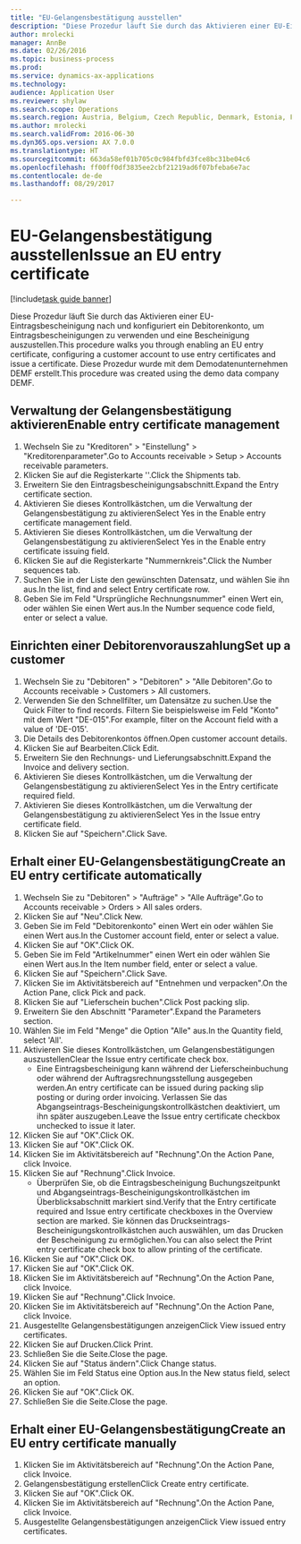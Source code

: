 ```yaml
--- 
title: "EU-Gelangensbestätigung ausstellen"
description: "Diese Prozedur läuft Sie durch das Aktivieren einer EU-Eintragsbescheinigung nach und konfiguriert ein Debitorenkonto, um Eintragsbescheinigungen zu verwenden und eine Bescheinigung auszustellen."
author: mrolecki
manager: AnnBe
ms.date: 02/26/2016
ms.topic: business-process
ms.prod: 
ms.service: dynamics-ax-applications
ms.technology: 
audience: Application User
ms.reviewer: shylaw
ms.search.scope: Operations
ms.search.region: Austria, Belgium, Czech Republic, Denmark, Estonia, Finland, France, Germany, Hungary, Ireland, Italy, Latvia, Lithuania, Netherlands, Poland, Spain, Sweden, United Kingdom
ms.author: mrolecki
ms.search.validFrom: 2016-06-30
ms.dyn365.ops.version: AX 7.0.0
ms.translationtype: HT
ms.sourcegitcommit: 663da58ef01b705c0c984fbfd3fce8bc31be04c6
ms.openlocfilehash: ff00ff0df3835ee2cbf21219ad6f07bfeba6e7ac
ms.contentlocale: de-de
ms.lasthandoff: 08/29/2017

---
```

# <a name="issue-an-eu-entry-certificate"></a><span data-ttu-id="8a1fe-103">EU-Gelangensbestätigung ausstellen</span><span class="sxs-lookup"><span data-stu-id="8a1fe-103">Issue an EU entry certificate</span></span>

[!include[task guide banner](../../includes/task-guide-banner.md)]

<span data-ttu-id="8a1fe-104">Diese Prozedur läuft Sie durch das Aktivieren einer EU-Eintragsbescheinigung nach und konfiguriert ein Debitorenkonto, um Eintragsbescheinigungen zu verwenden und eine Bescheinigung auszustellen.</span><span class="sxs-lookup"><span data-stu-id="8a1fe-104">This procedure walks you through enabling an EU entry certificate, configuring a customer account to use entry certificates and issue a certificate.</span></span> <span data-ttu-id="8a1fe-105">Diese Prozedur wurde mit dem Demodatenunternehmen DEMF erstellt.</span><span class="sxs-lookup"><span data-stu-id="8a1fe-105">This procedure was created using the demo data company DEMF.</span></span>


## <a name="enable-entry-certificate-management"></a><span data-ttu-id="8a1fe-106">Verwaltung der Gelangensbestätigung aktivieren</span><span class="sxs-lookup"><span data-stu-id="8a1fe-106">Enable entry certificate management</span></span>
1. <span data-ttu-id="8a1fe-107">Wechseln Sie zu "Kreditoren" > "Einstellung" > "Kreditorenparameter".</span><span class="sxs-lookup"><span data-stu-id="8a1fe-107">Go to Accounts receivable > Setup > Accounts receivable parameters.</span></span>
2. <span data-ttu-id="8a1fe-108">Klicken Sie auf die Registerkarte ''.</span><span class="sxs-lookup"><span data-stu-id="8a1fe-108">Click the Shipments tab.</span></span>
3. <span data-ttu-id="8a1fe-109">Erweitern Sie den Eintragsbescheinigungsabschnitt.</span><span class="sxs-lookup"><span data-stu-id="8a1fe-109">Expand the Entry certificate section.</span></span>
4. <span data-ttu-id="8a1fe-110">Aktivieren Sie dieses Kontrollkästchen, um die Verwaltung der Gelangensbestätigung zu aktivieren</span><span class="sxs-lookup"><span data-stu-id="8a1fe-110">Select Yes in the Enable entry certificate management field.</span></span>
5. <span data-ttu-id="8a1fe-111">Aktivieren Sie dieses Kontrollkästchen, um die Verwaltung der Gelangensbestätigung zu aktivieren</span><span class="sxs-lookup"><span data-stu-id="8a1fe-111">Select Yes in the Enable entry certificate issuing field.</span></span>
6. <span data-ttu-id="8a1fe-112">Klicken Sie auf die Registerkarte "Nummernkreis".</span><span class="sxs-lookup"><span data-stu-id="8a1fe-112">Click the Number sequences tab.</span></span>
7. <span data-ttu-id="8a1fe-113">Suchen Sie in der Liste den gewünschten Datensatz, und wählen Sie ihn aus.</span><span class="sxs-lookup"><span data-stu-id="8a1fe-113">In the list, find and select Entry certificate row.</span></span>
8. <span data-ttu-id="8a1fe-114">Geben Sie im Feld "Ursprüngliche Rechnungsnummer" einen Wert ein, oder wählen Sie einen Wert aus.</span><span class="sxs-lookup"><span data-stu-id="8a1fe-114">In the Number sequence code field, enter or select a value.</span></span>

## <a name="set-up-a-customer"></a><span data-ttu-id="8a1fe-115">Einrichten einer Debitorenvorauszahlung</span><span class="sxs-lookup"><span data-stu-id="8a1fe-115">Set up a customer</span></span>
1. <span data-ttu-id="8a1fe-116">Wechseln Sie zu "Debitoren" > "Debitoren" > "Alle Debitoren".</span><span class="sxs-lookup"><span data-stu-id="8a1fe-116">Go to Accounts receivable > Customers > All customers.</span></span>
2. <span data-ttu-id="8a1fe-117">Verwenden Sie den Schnellfilter, um Datensätze zu suchen.</span><span class="sxs-lookup"><span data-stu-id="8a1fe-117">Use the Quick Filter to find records.</span></span> <span data-ttu-id="8a1fe-118">Filtern Sie beispielsweise im Feld "Konto" mit dem Wert "DE-015".</span><span class="sxs-lookup"><span data-stu-id="8a1fe-118">For example, filter on the Account field with a value of 'DE-015'.</span></span>
3. <span data-ttu-id="8a1fe-119">Die Details des Debitorenkontos öffnen.</span><span class="sxs-lookup"><span data-stu-id="8a1fe-119">Open customer account details.</span></span>
4. <span data-ttu-id="8a1fe-120">Klicken Sie auf Bearbeiten.</span><span class="sxs-lookup"><span data-stu-id="8a1fe-120">Click Edit.</span></span>
5. <span data-ttu-id="8a1fe-121">Erweitern Sie den Rechnungs- und Lieferungsabschnitt.</span><span class="sxs-lookup"><span data-stu-id="8a1fe-121">Expand the Invoice and delivery section.</span></span>
6. <span data-ttu-id="8a1fe-122">Aktivieren Sie dieses Kontrollkästchen, um die Verwaltung der Gelangensbestätigung zu aktivieren</span><span class="sxs-lookup"><span data-stu-id="8a1fe-122">Select Yes in the Entry certificate required field.</span></span>
7. <span data-ttu-id="8a1fe-123">Aktivieren Sie dieses Kontrollkästchen, um die Verwaltung der Gelangensbestätigung zu aktivieren</span><span class="sxs-lookup"><span data-stu-id="8a1fe-123">Select Yes in the Issue entry certificate field.</span></span>
8. <span data-ttu-id="8a1fe-124">Klicken Sie auf "Speichern".</span><span class="sxs-lookup"><span data-stu-id="8a1fe-124">Click Save.</span></span>

## <a name="create-an-eu-entry-certificate-automatically"></a><span data-ttu-id="8a1fe-125">Erhalt einer EU-Gelangensbestätigung</span><span class="sxs-lookup"><span data-stu-id="8a1fe-125">Create an EU entry certificate automatically</span></span>
1. <span data-ttu-id="8a1fe-126">Wechseln Sie zu "Debitoren" > "Aufträge" > "Alle Aufträge".</span><span class="sxs-lookup"><span data-stu-id="8a1fe-126">Go to Accounts receivable > Orders > All sales orders.</span></span>
2. <span data-ttu-id="8a1fe-127">Klicken Sie auf "Neu".</span><span class="sxs-lookup"><span data-stu-id="8a1fe-127">Click New.</span></span>
3. <span data-ttu-id="8a1fe-128">Geben Sie im Feld "Debitorenkonto" einen Wert ein oder wählen Sie einen Wert aus.</span><span class="sxs-lookup"><span data-stu-id="8a1fe-128">In the Customer account field, enter or select a value.</span></span>
4. <span data-ttu-id="8a1fe-129">Klicken Sie auf "OK".</span><span class="sxs-lookup"><span data-stu-id="8a1fe-129">Click OK.</span></span>
5. <span data-ttu-id="8a1fe-130">Geben Sie im Feld "Artikelnummer" einen Wert ein oder wählen Sie einen Wert aus.</span><span class="sxs-lookup"><span data-stu-id="8a1fe-130">In the Item number field, enter or select a value.</span></span>
6. <span data-ttu-id="8a1fe-131">Klicken Sie auf "Speichern".</span><span class="sxs-lookup"><span data-stu-id="8a1fe-131">Click Save.</span></span>
7. <span data-ttu-id="8a1fe-132">Klicken Sie im Aktivitätsbereich auf "Entnehmen und verpacken".</span><span class="sxs-lookup"><span data-stu-id="8a1fe-132">On the Action Pane, click Pick and pack.</span></span>
8. <span data-ttu-id="8a1fe-133">Klicken Sie auf "Lieferschein buchen".</span><span class="sxs-lookup"><span data-stu-id="8a1fe-133">Click Post packing slip.</span></span>
9. <span data-ttu-id="8a1fe-134">Erweitern Sie den Abschnitt "Parameter".</span><span class="sxs-lookup"><span data-stu-id="8a1fe-134">Expand the Parameters section.</span></span>
10. <span data-ttu-id="8a1fe-135">Wählen Sie im Feld "Menge" die Option "Alle" aus.</span><span class="sxs-lookup"><span data-stu-id="8a1fe-135">In the Quantity field, select 'All'.</span></span>
11. <span data-ttu-id="8a1fe-136">Aktivieren Sie dieses Kontrollkästchen, um Gelangensbestätigungen auszustellen</span><span class="sxs-lookup"><span data-stu-id="8a1fe-136">Clear the Issue entry certificate check box.</span></span>
    * <span data-ttu-id="8a1fe-137">Eine Eintragsbescheinigung kann während der Lieferscheinbuchung oder während der Auftragsrechnungsstellung ausgegeben werden.</span><span class="sxs-lookup"><span data-stu-id="8a1fe-137">An entry certificate can be issued during packing slip posting or during order invoicing.</span></span> <span data-ttu-id="8a1fe-138">Verlassen Sie das Abgangseintrags-Bescheinigungskontrollkästchen deaktiviert, um ihn später auszugeben.</span><span class="sxs-lookup"><span data-stu-id="8a1fe-138">Leave the Issue entry certificate checkbox unchecked to issue it later.</span></span>  
12. <span data-ttu-id="8a1fe-139">Klicken Sie auf "OK".</span><span class="sxs-lookup"><span data-stu-id="8a1fe-139">Click OK.</span></span>
13. <span data-ttu-id="8a1fe-140">Klicken Sie auf "OK".</span><span class="sxs-lookup"><span data-stu-id="8a1fe-140">Click OK.</span></span>
14. <span data-ttu-id="8a1fe-141">Klicken Sie im Aktivitätsbereich auf "Rechnung".</span><span class="sxs-lookup"><span data-stu-id="8a1fe-141">On the Action Pane, click Invoice.</span></span>
15. <span data-ttu-id="8a1fe-142">Klicken Sie auf "Rechnung".</span><span class="sxs-lookup"><span data-stu-id="8a1fe-142">Click Invoice.</span></span>
    * <span data-ttu-id="8a1fe-143">Überprüfen Sie, ob die Eintragsbescheinigung Buchungszeitpunkt und Abgangseintrags-Bescheinigungskontrollkästchen im Überblicksabschnitt markiert sind.</span><span class="sxs-lookup"><span data-stu-id="8a1fe-143">Verify that the Entry certificate required and Issue entry certificate checkboxes in the Overview section are marked.</span></span>  <span data-ttu-id="8a1fe-144">Sie können das Druckseintrags-Bescheinigungskontrollkästchen auch auswählen, um das Drucken der Bescheinigung zu ermöglichen.</span><span class="sxs-lookup"><span data-stu-id="8a1fe-144">You can also select the Print entry certificate check box to allow printing of the certificate.</span></span>  
16. <span data-ttu-id="8a1fe-145">Klicken Sie auf "OK".</span><span class="sxs-lookup"><span data-stu-id="8a1fe-145">Click OK.</span></span>
17. <span data-ttu-id="8a1fe-146">Klicken Sie auf "OK".</span><span class="sxs-lookup"><span data-stu-id="8a1fe-146">Click OK.</span></span>
18. <span data-ttu-id="8a1fe-147">Klicken Sie im Aktivitätsbereich auf "Rechnung".</span><span class="sxs-lookup"><span data-stu-id="8a1fe-147">On the Action Pane, click Invoice.</span></span>
19. <span data-ttu-id="8a1fe-148">Klicken Sie auf "Rechnung".</span><span class="sxs-lookup"><span data-stu-id="8a1fe-148">Click Invoice.</span></span>
20. <span data-ttu-id="8a1fe-149">Klicken Sie im Aktivitätsbereich auf "Rechnung".</span><span class="sxs-lookup"><span data-stu-id="8a1fe-149">On the Action Pane, click Invoice.</span></span>
21. <span data-ttu-id="8a1fe-150">Ausgestellte Gelangensbestätigungen anzeigen</span><span class="sxs-lookup"><span data-stu-id="8a1fe-150">Click View issued entry certificates.</span></span>
22. <span data-ttu-id="8a1fe-151">Klicken Sie auf Drucken.</span><span class="sxs-lookup"><span data-stu-id="8a1fe-151">Click Print.</span></span>
23. <span data-ttu-id="8a1fe-152">Schließen Sie die Seite.</span><span class="sxs-lookup"><span data-stu-id="8a1fe-152">Close the page.</span></span>
24. <span data-ttu-id="8a1fe-153">Klicken Sie auf "Status ändern".</span><span class="sxs-lookup"><span data-stu-id="8a1fe-153">Click Change status.</span></span>
25. <span data-ttu-id="8a1fe-154">Wählen Sie im Feld Status eine Option aus.</span><span class="sxs-lookup"><span data-stu-id="8a1fe-154">In the New status field, select an option.</span></span>
26. <span data-ttu-id="8a1fe-155">Klicken Sie auf "OK".</span><span class="sxs-lookup"><span data-stu-id="8a1fe-155">Click OK.</span></span>
27. <span data-ttu-id="8a1fe-156">Schließen Sie die Seite.</span><span class="sxs-lookup"><span data-stu-id="8a1fe-156">Close the page.</span></span>

## <a name="create-an-eu-entry-certificate-manually"></a><span data-ttu-id="8a1fe-157">Erhalt einer EU-Gelangensbestätigung</span><span class="sxs-lookup"><span data-stu-id="8a1fe-157">Create an EU entry certificate manually</span></span>
1. <span data-ttu-id="8a1fe-158">Klicken Sie im Aktivitätsbereich auf "Rechnung".</span><span class="sxs-lookup"><span data-stu-id="8a1fe-158">On the Action Pane, click Invoice.</span></span>
2. <span data-ttu-id="8a1fe-159">Gelangensbestätigung erstellen</span><span class="sxs-lookup"><span data-stu-id="8a1fe-159">Click Create entry certificate.</span></span>
3. <span data-ttu-id="8a1fe-160">Klicken Sie auf "OK".</span><span class="sxs-lookup"><span data-stu-id="8a1fe-160">Click OK.</span></span>
4. <span data-ttu-id="8a1fe-161">Klicken Sie im Aktivitätsbereich auf "Rechnung".</span><span class="sxs-lookup"><span data-stu-id="8a1fe-161">On the Action Pane, click Invoice.</span></span>
5. <span data-ttu-id="8a1fe-162">Ausgestellte Gelangensbestätigungen anzeigen</span><span class="sxs-lookup"><span data-stu-id="8a1fe-162">Click View issued entry certificates.</span></span>


